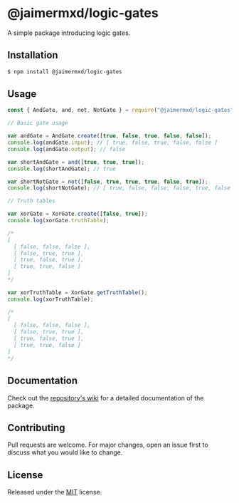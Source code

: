 # @jaimermxd/logic-gates

A simple package introducing logic gates.

## Installation

```sh
$ npm install @jaimermxd/logic-gates
```

## Usage

```js
const { AndGate, and, not, NotGate } = require("@jaimermxd/logic-gates");

// Basic gate usage

var andGate = AndGate.create([true, false, true, false, false]);
console.log(andGate.input); // [ true, false, true, false, false ]
console.log(andGate.output); // false

var shortAndGate = and([true, true, true]);
console.log(shortAndGate); // true

var shortNotGate = not([false, true, true, true, false, true]);
console.log(shortNotGate); // [ true, false, false, false, true, false ]

// Truth tables

var xorGate = XorGate.create([false, true]);
console.log(xorGate.truthTable);

/*
[
  [ false, false, false ],
  [ false, true, true ],
  [ true, false, true ],
  [ true, true, false ]
]
*/

var xorTruthTable = XorGate.getTruthTable();
console.log(xorTruthTable);

/*
[
  [ false, false, false ],
  [ false, true, true ],
  [ true, false, true ],
  [ true, true, false ]
]
*/
```

## Documentation

Check out the [repository's wiki](https://github.com/JaimermXD/logic-gates/wiki) for a detailed documentation of the package.

## Contributing

Pull requests are welcome. For major changes, open an issue first to discuss what you would like to change.

## License

Released under the [MIT](https://github.com/JaimermXD/logic-gates/blob/master/LICENSE) license.
